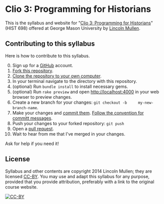 # Clio 3: Programming for Historians

This is the syllabus and website for "[Clio 3: Programming for
Historians][]" (HIST 698) offered at George Mason University by [Lincoln
Mullen][].

## Contributing to this syllabus

Here is how to contribute to this syllabus.

0.  Sign up for a [GitHub][] account.
1.  [Fork this repository][].
2.  [Clone the repository to your own computer][].
3.  In your terminal navigate to the directory with this repository.
4.  (optional) Run `bundle install` to install necessary gems.
5.  (optional) Run `rake preview` and open <http://localhost:4000> in
    your web browser to preview changes.
6.  Create a new branch for your changes:
    `git checkout -b     my-new-branch-name`.
7.  Make your changes and [commit them][]. [Follow the convention for
    committ messages][].
8.  Push your changes to your forked repository: `git push`
9.  Open a [pull request][].
10. Wait to hear from me that I've merged in your changes.

Ask for help if you need it!

## License

Syllabus and other contents are copyright 2014 Lincoln Mullen; they are
licensed [CC-BY][]. You may use and adapt this syllabus for any purpose,
provided that you provide attribution, preferably with a link to the
original course website.

[![CC-BY][1]][CC-BY]

  [Clio 3: Programming for Historians]: http://lincolnmullen.com/courses/clio3.2014/
  [Lincoln Mullen]: http://lincolnmullen.com
  [GitHub]: https://github.com
  [Fork this repository]: https://help.github.com/articles/fork-a-repo
  [Clone the repository to your own computer]: http://git-scm.com/book/en/Git-Basics-Getting-a-Git-Repository
  [commit them]: http://gitref.org/basic/
  [Follow the convention for committ messages]: http://tbaggery.com/2008/04/19/a-note-about-git-commit-messages.html
  [pull request]: https://help.github.com/articles/creating-a-pull-request
  [CC-BY]: http://creativecommons.org/licenses/by/4.0/
  [1]: https://i.creativecommons.org/l/by/4.0/80x15.png
